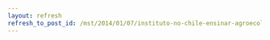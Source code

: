 ```yaml
---
layout: refresh
refresh_to_post_id: /mst/2014/01/07/instituto-no-chile-ensinar-agroecologia-a-mulheres-camponesas
---
```

